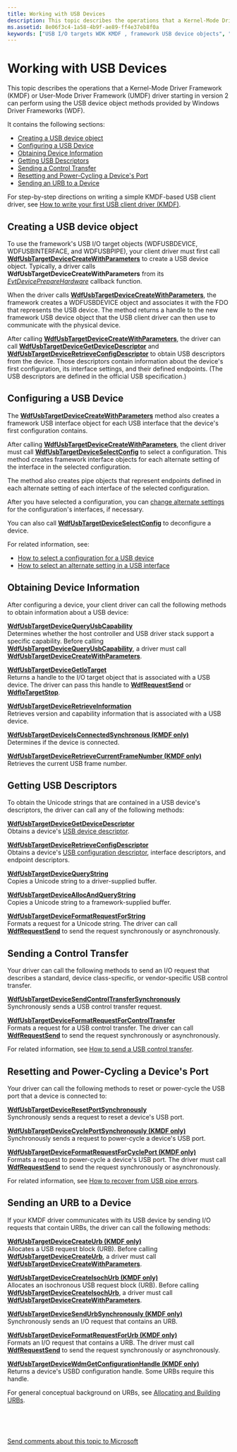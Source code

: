 ```yaml
---
title: Working with USB Devices
description: This topic describes the operations that a Kernel-Mode Driver Framework (KMDF) or User-Mode Driver Framework (UMDF) driver starting in version 2 can perform using the USB device object methods provided by Windows Driver Frameworks (WDF).
ms.assetid: 8e06f3c4-1a58-4b9f-ae89-ff4e37eb8f0a
keywords: ["USB I/O targets WDK KMDF , framework USB device objects", "framework objects WDK KMDF , USB device objects", "USB request blocks WDK KMDF", "URBs WDK KMDF", "USB I/O targets WDK KMDF , USB devices", "control transfers WDK KMDF", "power-cycling ports WDK KMDF", "resetting ports WDK KMDF", "sending URBs WDK KMDF", "Unicode strings WDK KMDF", "status information WDK KMDF , USB I/O targets", "device objects WDK KMDF"]
---
```


# Working with USB Devices


This topic describes the operations that a Kernel-Mode Driver Framework (KMDF) or User-Mode Driver Framework (UMDF) driver starting in version 2 can perform using the USB device object methods provided by Windows Driver Frameworks (WDF).

It contains the following sections:

-   [Creating a USB device object](#creating-a-framework-usb-device-object)
-   [Configuring a USB Device](#selecting-a-device-configuration)
-   [Obtaining Device Information](#obtaining-device-information)
-   [Getting USB Descriptors](#obtaining-a-device-s-unicode-strings)
-   [Sending a Control Transfer](#sending-a-control-transfer)
-   [Resetting and Power-Cycling a Device's Port](#resetting-and-power-cycling-a-device-s-port)
-   [Sending an URB to a Device](#sending-a-urb-to-a-device)

For step-by-step directions on writing a simple KMDF-based USB client driver, see [How to write your first USB client driver (KMDF)](https://msdn.microsoft.com/library/windows/hardware/hh706187).

## <a href="" id="creating-a-framework-usb-device-object"></a> Creating a USB device object


To use the framework's USB I/O target objects (WDFUSBDEVICE, WDFUSBINTERFACE, and WDFUSBPIPE), your client driver must first call [**WdfUsbTargetDeviceCreateWithParameters**](https://msdn.microsoft.com/library/windows/hardware/hh439428) to create a USB device object. Typically, a driver calls **WdfUsbTargetDeviceCreateWithParameters** from its [*EvtDevicePrepareHardware*](https://msdn.microsoft.com/library/windows/hardware/ff540880) callback function.

When the driver calls [**WdfUsbTargetDeviceCreateWithParameters**](https://msdn.microsoft.com/library/windows/hardware/hh439428), the framework creates a WDFUSBDEVICE object and associates it with the FDO that represents the USB device. The method returns a handle to the new framework USB device object that the USB client driver can then use to communicate with the physical device.

After calling [**WdfUsbTargetDeviceCreateWithParameters**](https://msdn.microsoft.com/library/windows/hardware/hh439428), the driver can call [**WdfUsbTargetDeviceGetDeviceDescriptor**](https://msdn.microsoft.com/library/windows/hardware/ff550090) and [**WdfUsbTargetDeviceRetrieveConfigDescriptor**](https://msdn.microsoft.com/library/windows/hardware/ff550098) to obtain USB descriptors from the device. Those descriptors contain information about the device's first configuration, its interface settings, and their defined endpoints. (The USB descriptors are defined in the official USB specification.)

## <a href="" id="selecting-a-device-configuration"></a>Configuring a USB Device


The [**WdfUsbTargetDeviceCreateWithParameters**](https://msdn.microsoft.com/library/windows/hardware/hh439428) method also creates a framework USB interface object for each USB interface that the device's first configuration contains.

After calling [**WdfUsbTargetDeviceCreateWithParameters**](https://msdn.microsoft.com/library/windows/hardware/hh439428), the client driver must call [**WdfUsbTargetDeviceSelectConfig**](https://msdn.microsoft.com/library/windows/hardware/ff550101) to select a configuration. This method creates framework interface objects for each alternate setting of the interface in the selected configuration.

The method also creates pipe objects that represent endpoints defined in each alternate setting of each interface of the selected configuration.

After you have selected a configuration, you can [change alternate settings](working-with-usb-interfaces.md#selecting-an-alternate-setting-for-a-usb-interface) for the configuration's interfaces, if necessary.

You can also call [**WdfUsbTargetDeviceSelectConfig**](https://msdn.microsoft.com/library/windows/hardware/ff550101) to deconfigure a device.

For related information, see:

-   [How to select a configuration for a USB device](https://msdn.microsoft.com/library/windows/hardware/gg615081)
-   [How to select an alternate setting in a USB interface](https://msdn.microsoft.com/library/windows/hardware/hh968309)

## <a href="" id="obtaining-device-information"></a> Obtaining Device Information


After configuring a device, your client driver can call the following methods to obtain information about a USB device:

<a href="" id="wdfusbtargetdevicequeryusbcapability"></a>[**WdfUsbTargetDeviceQueryUsbCapability**](https://msdn.microsoft.com/library/windows/hardware/hh439434)  
Determines whether the host controller and USB driver stack support a specific capability. Before calling [**WdfUsbTargetDeviceQueryUsbCapability**](https://msdn.microsoft.com/library/windows/hardware/hh439434), a driver must call [**WdfUsbTargetDeviceCreateWithParameters**](https://msdn.microsoft.com/library/windows/hardware/hh439428).

<a href="" id="wdfusbtargetdevicegetiotarget"></a>[**WdfUsbTargetDeviceGetIoTarget**](https://msdn.microsoft.com/library/windows/hardware/ff550093)  
Returns a handle to the I/O target object that is associated with a USB device. The driver can pass this handle to [**WdfRequestSend**](https://msdn.microsoft.com/library/windows/hardware/ff550027) or [**WdfIoTargetStop**](https://msdn.microsoft.com/library/windows/hardware/ff548680).

<a href="" id="wdfusbtargetdeviceretrieveinformation"></a>[**WdfUsbTargetDeviceRetrieveInformation**](https://msdn.microsoft.com/library/windows/hardware/ff550100)  
Retrieves version and capability information that is associated with a USB device.

<a href="" id="wdfusbtargetdeviceisconnectedsynchronous--kmdf-only-"></a>[**WdfUsbTargetDeviceIsConnectedSynchronous (KMDF only)**](https://msdn.microsoft.com/library/windows/hardware/ff550095)  
Determines if the device is connected.

<a href="" id="wdfusbtargetdeviceretrievecurrentframenumber--kmdf-only-"></a>[**WdfUsbTargetDeviceRetrieveCurrentFrameNumber (KMDF only)**](https://msdn.microsoft.com/library/windows/hardware/ff550099)  
Retrieves the current USB frame number.

## <a href="" id="obtaining-a-device-s-unicode-strings"></a>Getting USB Descriptors


To obtain the Unicode strings that are contained in a USB device's descriptors, the driver can call any of the following methods:

<a href="" id="wdfusbtargetdevicegetdevicedescriptor"></a>[**WdfUsbTargetDeviceGetDeviceDescriptor**](https://msdn.microsoft.com/library/windows/hardware/ff550090)  
Obtains a device's [USB device descriptor](https://msdn.microsoft.com/library/windows/hardware/ff539283).

<a href="" id="wdfusbtargetdeviceretrieveconfigdescriptor"></a>[**WdfUsbTargetDeviceRetrieveConfigDescriptor**](https://msdn.microsoft.com/library/windows/hardware/ff550098)  
Obtains a device's [USB configuration descriptor](https://msdn.microsoft.com/library/windows/hardware/ff539242), interface descriptors, and endpoint descriptors.

<a href="" id="---------wdfusbtargetdevicequerystring--------"></a>[**WdfUsbTargetDeviceQueryString**](https://msdn.microsoft.com/library/windows/hardware/ff550096)  
Copies a Unicode string to a driver-supplied buffer.

<a href="" id="---------wdfusbtargetdeviceallocandquerystring--------"></a>[**WdfUsbTargetDeviceAllocAndQueryString**](https://msdn.microsoft.com/library/windows/hardware/ff550074)  
Copies a Unicode string to a framework-supplied buffer.

<a href="" id="---------wdfusbtargetdeviceformatrequestforstring--------"></a>[**WdfUsbTargetDeviceFormatRequestForString**](https://msdn.microsoft.com/library/windows/hardware/ff550086)  
Formats a request for a Unicode string. The driver can call [**WdfRequestSend**](https://msdn.microsoft.com/library/windows/hardware/ff550027) to send the request synchronously or asynchronously.

## <a href="" id="sending-a-control-transfer"></a> Sending a Control Transfer


Your driver can call the following methods to send an I/O request that describes a standard, device class-specific, or vendor-specific USB control transfer.

<a href="" id="---------wdfusbtargetdevicesendcontroltransfersynchronously--------"></a>[**WdfUsbTargetDeviceSendControlTransferSynchronously**](https://msdn.microsoft.com/library/windows/hardware/ff550104)  
Synchronously sends a USB control transfer request.

<a href="" id="---------wdfusbtargetdeviceformatrequestforcontroltransfer--------"></a>[**WdfUsbTargetDeviceFormatRequestForControlTransfer**](https://msdn.microsoft.com/library/windows/hardware/ff550082)  
Formats a request for a USB control transfer. The driver can call [**WdfRequestSend**](https://msdn.microsoft.com/library/windows/hardware/ff550027) to send the request synchronously or asynchronously.

For related information, see [How to send a USB control transfer](https://msdn.microsoft.com/library/windows/hardware/ff539261).

## <a href="" id="resetting-and-power-cycling-a-device-s-port"></a> Resetting and Power-Cycling a Device's Port


Your driver can call the following methods to reset or power-cycle the USB port that a device is connected to:

<a href="" id="---------wdfusbtargetdeviceresetportsynchronously"></a>[**WdfUsbTargetDeviceResetPortSynchronously**](https://msdn.microsoft.com/library/windows/hardware/ff550097)  
Synchronously sends a request to reset a device's USB port.

<a href="" id="---------wdfusbtargetdevicecycleportsynchronously--kmdf-only-"></a>[**WdfUsbTargetDeviceCyclePortSynchronously (KMDF only)**](https://msdn.microsoft.com/library/windows/hardware/ff550080)  
Synchronously sends a request to power-cycle a device's USB port.

<a href="" id="---------wdfusbtargetdeviceformatrequestforcycleport--kmdf-only-"></a>[**WdfUsbTargetDeviceFormatRequestForCyclePort (KMDF only)**](https://msdn.microsoft.com/library/windows/hardware/ff550084)  
Formats a request to power-cycle a device's USB port. The driver must call [**WdfRequestSend**](https://msdn.microsoft.com/library/windows/hardware/ff550027) to send the request synchronously or asynchronously.

For related information, see [How to recover from USB pipe errors](https://msdn.microsoft.com/library/windows/hardware/hh968307).

## <a href="" id="sending-a-urb-to-a-device"></a> Sending an URB to a Device


If your KMDF driver communicates with its USB device by sending I/O requests that contain URBs, the driver can call the following methods:

<a href="" id="wdfusbtargetdevicecreateurb--kmdf-only-"></a>[**WdfUsbTargetDeviceCreateUrb (KMDF only)**](https://msdn.microsoft.com/library/windows/hardware/hh439423)  
Allocates a USB request block (URB). Before calling [**WdfUsbTargetDeviceCreateUrb**](https://msdn.microsoft.com/library/windows/hardware/hh439423), a driver must call [**WdfUsbTargetDeviceCreateWithParameters**](https://msdn.microsoft.com/library/windows/hardware/hh439428).

<a href="" id="wdfusbtargetdevicecreateisochurb--kmdf-only-"></a>[**WdfUsbTargetDeviceCreateIsochUrb (KMDF only)**](https://msdn.microsoft.com/library/windows/hardware/hh439420)  
Allocates an isochronous USB request block (URB). Before calling [**WdfUsbTargetDeviceCreateIsochUrb**](https://msdn.microsoft.com/library/windows/hardware/hh439420), a driver must call [**WdfUsbTargetDeviceCreateWithParameters**](https://msdn.microsoft.com/library/windows/hardware/hh439428).

<a href="" id="---------wdfusbtargetdevicesendurbsynchronously--kmdf-only-"></a>[**WdfUsbTargetDeviceSendUrbSynchronously (KMDF only)**](https://msdn.microsoft.com/library/windows/hardware/ff550105)  
Synchronously sends an I/O request that contains an URB.

<a href="" id="---------wdfusbtargetdeviceformatrequestforurb--kmdf-only-"></a>[**WdfUsbTargetDeviceFormatRequestForUrb (KMDF only)**](https://msdn.microsoft.com/library/windows/hardware/ff550088)  
Formats an I/O request that contains a URB. The driver must call [**WdfRequestSend**](https://msdn.microsoft.com/library/windows/hardware/ff550027) to send the request synchronously or asynchronously.

<a href="" id="---------wdfusbtargetdevicewdmgetconfigurationhandle--kmdf-only-"></a>[**WdfUsbTargetDeviceWdmGetConfigurationHandle (KMDF only)**](https://msdn.microsoft.com/library/windows/hardware/ff551127)  
Returns a device's USBD configuration handle. Some URBs require this handle.

For general conceptual background on URBs, see [Allocating and Building URBs](https://msdn.microsoft.com/library/windows/hardware/hh450844).

 

 

[Send comments about this topic to Microsoft](mailto:wsddocfb@microsoft.com?subject=Documentation%20feedback%20%5Bwdf\wdf%5D:%20Working%20with%20USB%20Devices%20%20RELEASE:%20%284/5/2016%29&body=%0A%0APRIVACY%20STATEMENT%0A%0AWe%20use%20your%20feedback%20to%20improve%20the%20documentation.%20We%20don't%20use%20your%20email%20address%20for%20any%20other%20purpose,%20and%20we'll%20remove%20your%20email%20address%20from%20our%20system%20after%20the%20issue%20that%20you're%20reporting%20is%20fixed.%20While%20we're%20working%20to%20fix%20this%20issue,%20we%20might%20send%20you%20an%20email%20message%20to%20ask%20for%20more%20info.%20Later,%20we%20might%20also%20send%20you%20an%20email%20message%20to%20let%20you%20know%20that%20we've%20addressed%20your%20feedback.%0A%0AFor%20more%20info%20about%20Microsoft's%20privacy%20policy,%20see%20http://privacy.microsoft.com/default.aspx. "Send comments about this topic to Microsoft")




